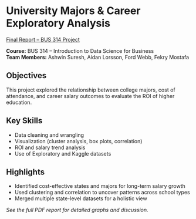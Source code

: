 # University Majors & Career Exploratory Analysis
[Final Report – BUS 314 Project](./BUS-314%20Final%20Project%20FINAL.pdf)


**Course:** BUS 314 – Introduction to Data Science for Business  
**Team Members:** Ashwin Suresh, Aidan Lorsson, Ford Webb, Fekry Mostafa

## Objectives
This project explored the relationship between college majors, cost of attendance, and career salary outcomes to evaluate the ROI of higher education.

## Key Skills
- Data cleaning and wrangling
- Visualization (cluster analysis, box plots, correlation)
- ROI and salary trend analysis
- Use of Exploratory and Kaggle datasets

## Highlights
- Identified cost-effective states and majors for long-term salary growth
- Used clustering and correlation to uncover patterns across school types
- Merged multiple state-level datasets for a holistic view

*See the full PDF report for detailed graphs and discussion.*


